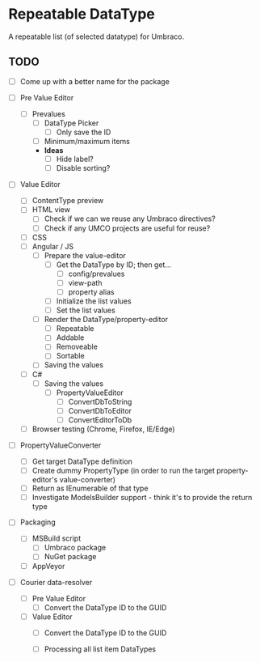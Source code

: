 ﻿# Repeatable DataType

A repeatable list (of selected datatype) for Umbraco.

## TODO

- [ ] Come up with a better name for the package

- [ ] Pre Value Editor
	- [ ] Prevalues
		- [ ] DataType Picker
			- [ ] Only save the ID
		- [ ] Minimum/maximum items
		- **Ideas**
			- [ ] Hide label?
			- [ ] Disable sorting?

- [ ] Value Editor
	- [ ] ContentType preview
	- [ ] HTML view
		- [ ] Check if we can we reuse any Umbraco directives?
		- [ ] Check if any UMCO projects are useful for reuse?
	- [ ] CSS
	- [ ] Angular / JS
		- [ ] Prepare the value-editor
			- [ ] Get the DataType by ID; then get...
				- [ ] config/prevalues
				- [ ] view-path
				- [ ] property alias
			- [ ] Initialize the list values
			- [ ] Set the list values
		- [ ] Render the DataType/property-editor
			- [ ] Repeatable
			- [ ] Addable
			- [ ] Removeable
			- [ ] Sortable
		- [ ] Saving the values
	- [ ] C#
		- [ ] Saving the values
			- [ ] PropertyValueEditor
				- [ ] ConvertDbToString
				- [ ] ConvertDbToEditor
				- [ ] ConvertEditorToDb
	- [ ] Browser testing (Chrome, Firefox, IE/Edge)
	
- [ ] PropertyValueConverter
	- [ ] Get target DataType definition
	- [ ] Create dummy PropertyType (in order to run the target property-editor's value-converter)
	- [ ] Return as IEnumerable of that type
	- [ ] Investigate ModelsBuilder support - think it's to provide the return type

- [ ] Packaging
	- [ ] MSBuild script
		- [ ] Umbraco package
		- [ ] NuGet package
	- [ ] AppVeyor

- [ ] Courier data-resolver
	- [ ] Pre Value Editor
		- [ ] Convert the DataType ID to the GUID
	- [ ] Value Editor
		- [ ] Convert the DataType ID to the GUID
		- [ ] Processing all list item DataTypes

